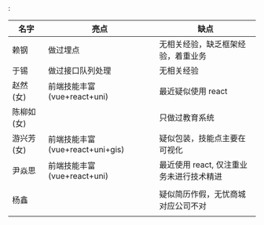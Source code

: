 : 

| 名字      | 亮点                         | 缺点                       |
| ------- | -------------------------- | ------------------------ |
| 赖钢      | 做过埋点                       | 无相关经验，缺乏框架经验，着重业务        |
| 于锡      | 做过接口队列处理                   | 无相关经验                    |
| 赵然 (女)  | 前端技能丰富 (vue+react+uni)     | 最近疑似使用 react             |
| 陈柳如 (女) |                            | 只做过教育系统                  |
| 游兴芳 (女) | 前端技能丰富 (vue+react+uni+gis) | 疑似包装，技能点主要在可视化           |
| 尹焱思     | 前端技能丰富 (vue+react+uni)     | 最近使用 react, 仅注重业务未进行技术精进 |
|         |                            |                          |
| 杨鑫      |                            | 疑似简历作假，无忧商城对应公司不对        |
|         |                            |                          |
